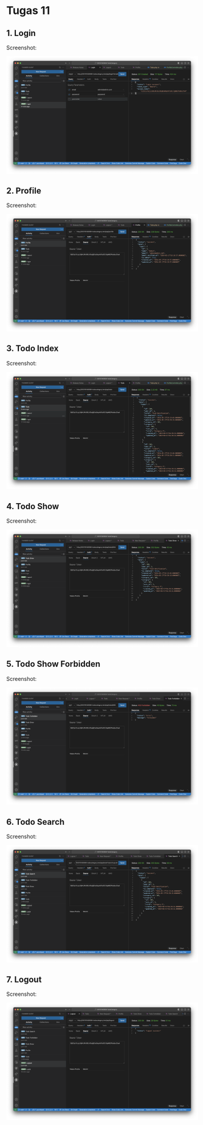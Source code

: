 # Tugas 11

## 1. Login

Screenshot:

<div align="center">
  <img src="screenshot/tugas11/Screenshot 2024-06-02 at 01.02.03.png" />
</div>

## 2. Profile

Screenshot:

<div align="center">
  <img src="screenshot/tugas11/Screenshot 2024-06-02 at 01.02.47.png" />
</div>

## 3. Todo Index

Screenshot:

<div align="center">
  <img src="screenshot/tugas11/Screenshot 2024-06-02 at 01.02.53.png" />
</div>

## 4. Todo Show

Screenshot:

<div align="center">
  <img src="screenshot/tugas11/Screenshot 2024-06-02 at 01.05.07.png" />
</div>

## 5. Todo Show Forbidden

Screenshot:

<div align="center">
  <img src="screenshot/tugas11/Screenshot 2024-06-02 at 01.05.57.png" />
</div>

## 6. Todo Search

Screenshot:

<div align="center">
  <img src="screenshot/tugas11/Screenshot 2024-06-02 at 01.07.39.png" />
</div>

## 7. Logout

Screenshot:

<div align="center">
  <img src="screenshot/tugas11/Screenshot 2024-06-02 at 01.08.30.png" />
</div>
